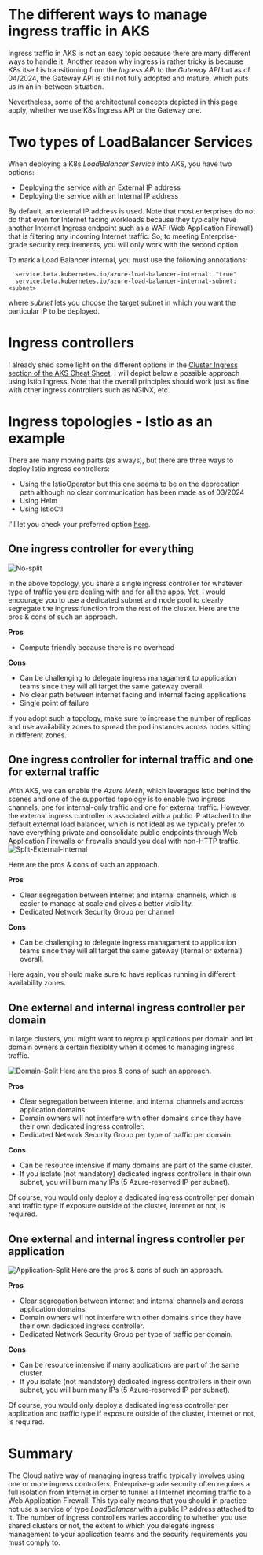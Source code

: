 # The different ways to manage ingress traffic in AKS
Ingress traffic in AKS is not an easy topic because there are many different ways to handle it. Another reason why ingress is rather tricky is because K8s itself is transitioning from the *Ingress API* to the *Gateway API* but as of 04/2024, the Gateway API is still not fully adopted and mature, which puts us in an in-between situation.

Nevertheless, some of the architectural concepts depicted in this page apply, whether we use K8s'Ingress API or the Gateway one.

# Two types of LoadBalancer Services

When deploying a K8s *LoadBalancer Service* into AKS, you have two options:

- Deploying the service with an External IP address
- Deploying the service with an Internal IP address

By default, an external IP address is used. Note that most enterprises do not do that even for Internet facing workloads because they typically have another Internet Ingress endpoint such as a WAF (Web Application Firewall) that is filtering any incoming Internet traffic. So, to meeting Enterprise-grade security requirements, you will only work with the second option. 

To mark a Load Balancer internal, you must use the following annotations:

```serviceAnnotations:
  service.beta.kubernetes.io/azure-load-balancer-internal: "true"
  service.beta.kubernetes.io/azure-load-balancer-internal-subnet: <subnet>
```

where *subnet* lets you choose the target subnet in which you want the particular IP to be deployed. 

# Ingress controllers 

I already shed some light on the different options in the [Cluster Ingress section of the AKS Cheat Sheet](https://github.com/stephaneey/azure-and-k8s-architecture/blob/main/cheat%20sheets/aks.md). I will depict below a possible approach using Istio Ingress. Note that the overall principles should work just as fine with other ingress controllers such as NGINX, etc.

# Ingress topologies - Istio as an example
There are many moving parts (as always), but there are three ways to deploy Istio ingress controllers:
- Using the IstioOperator but this one seems to be on the deprecation path although no clear communication has been made as of 03/2024
- Using Helm  
- Using IstioCtl

I'll let you check your preferred option [here](https://istio.io/latest/docs/setup/install/operator/).

## One ingress controller for everything
![No-split](ic-no-split.png)

In the above topology, you share a single ingress controller for whatever type of traffic you are dealing with and for all the apps. Yet, I would encourage you to use a dedicated subnet and node pool to clearly segregate the ingress function from the rest of the cluster. Here are the pros & cons of such an approach.

**Pros**
- Compute friendly because there is no overhead

**Cons**
- Can be challenging to delegate ingress managament to application teams since they will all target the same gateway overall.
- No clear path between internet facing and internal facing applications
- Single point of failure

If you adopt such a topology, make sure to increase the number of replicas and use availability zones to spread the pod instances across nodes sitting in different zones.

## One ingress controller for internal traffic and one for external traffic
With AKS, we can enable the *Azure Mesh*, which leverages Istio behind the scenes and one of the supported topology is to enable two ingress channels, one for internal-only traffic and one for external traffic. However, the external ingress controller is associated with a public IP attached to the default external load balancer, which is not ideal as we typically prefer to have everything private and consolidate public endpoints through Web Application Firewalls or firewalls should you deal with non-HTTP traffic. 
![Split-External-Internal](ic-split-int-ext.png)

Here are the pros & cons of such an approach.

**Pros**
- Clear segregation between internet and internal channels, which is easier to manage at scale and gives a better visibility.
- Dedicated Network Security Group per channel

**Cons**
- Can be challenging to delegate ingress managament to application teams since they will all target the same gateway (iternal or external) overall.

Here again, you should make sure to have replicas running in different availability zones.

## One external and internal ingress controller per domain
In large clusters, you might want to regroup applications per domain and let domain owners a certain flexiblity when it comes to managing ingress traffic. 

![Domain-Split](ic-domain-split.png)
Here are the pros & cons of such an approach.

**Pros**
- Clear segregation between internet and internal channels and across application domains.
- Domain owners will not interfere with other domains since they have their own dedicated ingress controller.
- Dedicated Network Security Group per type of traffic per domain.

**Cons**
- Can be resource intensive if many domains are part of the same cluster.
- If you isolate (not mandatory) dedicated ingress controllers in their own subnet, you will burn many IPs (5 Azure-reserved IP per subnet).

Of course, you would only deploy a dedicated ingress controller per domain and traffic type if exposure outside of the cluster, internet or not, is required.

## One external and internal ingress controller per application

![Application-Split](ic-app-split.png)
Here are the pros & cons of such an approach.

**Pros**
- Clear segregation between internet and internal channels and across application domains.
- Domain owners will not interfere with other domains since they have their own dedicated ingress controller.
- Dedicated Network Security Group per type of traffic per domain.

**Cons**
- Can be resource intensive if many applications are part of the same cluster.
- If you isolate (not mandatory) dedicated ingress controllers in their own subnet, you will burn many IPs (5 Azure-reserved IP per subnet).

Of course, you would only deploy a dedicated ingress controller per application and traffic type if exposure outside of the cluster, internet or not, is required.


# Summary
The Cloud native way of managing ingress traffic typically involves using one or more ingress controllers. Enterprise-grade security often requires a full isolation from Internet in order to tunnel all Internet incoming traffic to a Web Application Firewall. This typically means that you should in practice not use a service of type *LoadBalancer* with a public IP address attached to it. The number of ingress controllers varies according to whether you use shared clusters or not, the extent to which you delegate ingress management to your application teams and the security requirements you must comply to.
